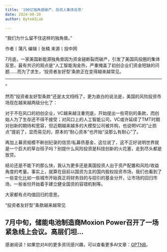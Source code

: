 ```yaml
---
title: '100亿独角兽破产，投资人集体反思'
date: 2024-08-20
author: ByteAILab

---
```


“我们为什么留不住这样的独角兽。”

作者丨蒲凡
编辑丨张楠
来源丨投中网

7月底，一家美国新能源独角兽因为资金链断裂而破产，引发了美国风投圈的集体反思，最有共识的观点是“人工智能淘金热，严重掩盖了初创企业们资金短缺的问题……而为了求生，‘投资者友好型’条款正在变得越来越常见。

---
”

然而“投资者友好型条款”还是太文绉绉了，更为直白的说法是，美国的风险投资市场现在越来越两级分化了：

对于不在风口的初创企业，VC越来越注重兜底，开始提出一些苛刻的条款，而创始人为了生存还不得不接受；对风口上的人工智能公司，VC或许延续了TMT时期对创新的期待和宽容，但近期越来越多的大模型公司被并购，也说明VC的“止损点”提前了，显而易见的，原本的“耐心资本”也开始“没那么有耐心”了。

再加上募资规模不断创纪录的信贷/私募债基金，这位说了，这不正好说明世界就是一个巨大的草台班子吗？别提什么风险投资是科技创新的火花塞，走到尽头都是放贷。

结论还是不能下的那么快，我认为更多还是美国投资人出于资产配置和风险/收益角度的考量。事实上，就算在目前以国资为主的国内股权投资市场，我们也看到了一些变化比如一些城市开始真正将财务目的与招引的基金分开，让市场的回归市场，一些省份开始着手建立健全国资的容错机制等。

大家都有点均值回归的意思。

“投资者友好型”条款越来越常见

7月中旬，储能电池制造商Moxion Power召开了一场紧急线上会议。高层们坦...
---
感谢阅读！如果您对AI的更多资讯感兴趣，可以查看更多AI文章：[GPTNB](https://gptnb.com)。